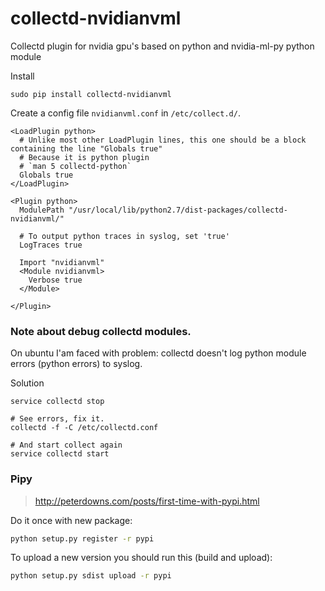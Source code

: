 # collectd-nvidianvml
Collectd plugin for nvidia gpu's based on python and nvidia-ml-py python module

Install
```
sudo pip install collectd-nvidianvml
```

Create a config file `nvidianvml.conf` in `/etc/collect.d/`.

```
<LoadPlugin python>
  # Unlike most other LoadPlugin lines, this one should be a block containing the line "Globals true"
  # Because it is python plugin
  # `man 5 collectd-python`
  Globals true
</LoadPlugin>

<Plugin python>
  ModulePath "/usr/local/lib/python2.7/dist-packages/collectd-nvidianvml/"

  # To output python traces in syslog, set 'true'
  LogTraces true

  Import "nvidianvml"
  <Module nvidianvml>
    Verbose true
  </Module>

</Plugin>
```

### Note about debug collectd modules.

On ubuntu I'am faced with problem: collectd doesn't log python module errors (python errors) to syslog.

Solution

```
service collectd stop

# See errors, fix it.
collectd -f -C /etc/collectd.conf

# And start collect again
service collectd start
```

### Pipy

> http://peterdowns.com/posts/first-time-with-pypi.html

Do it once with new package:

```bash
python setup.py register -r pypi
```

To upload a new version you should run this (build and upload):

```bash
python setup.py sdist upload -r pypi
```
